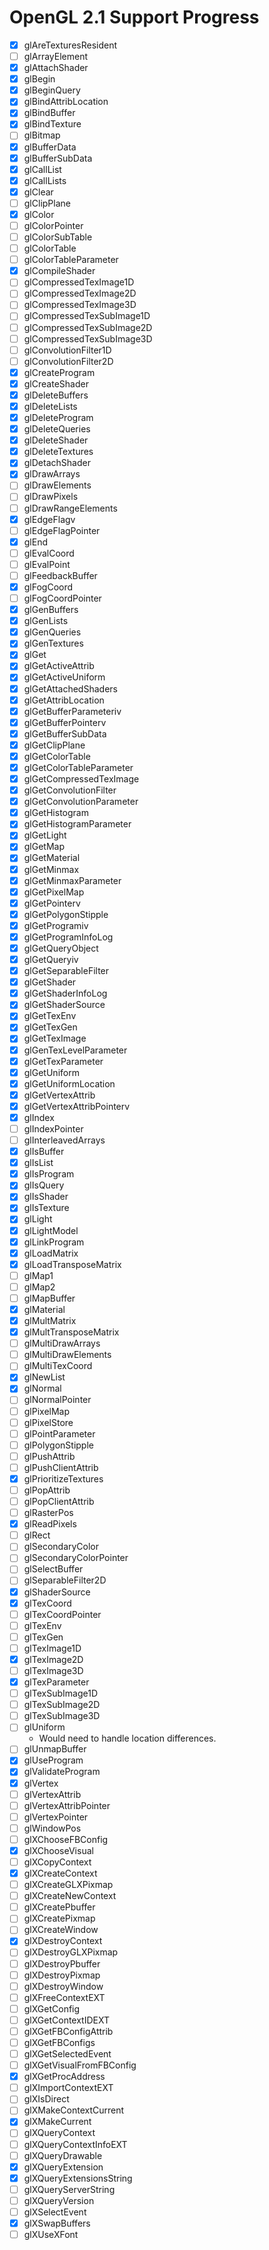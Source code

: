 # OpenGL 2.1 Support Progress

- [x] glAreTexturesResident
- [ ] glArrayElement
- [x] glAttachShader
- [x] glBegin
- [x] glBeginQuery
- [x] glBindAttribLocation
- [x] glBindBuffer
- [x] glBindTexture
- [ ] glBitmap
- [x] glBufferData
- [x] glBufferSubData
- [x] glCallList
- [x] glCallLists
- [x] glClear
- [ ] glClipPlane
- [x] glColor
- [ ] glColorPointer
- [ ] glColorSubTable
- [ ] glColorTable
- [ ] glColorTableParameter
- [x] glCompileShader
- [ ] glCompressedTexImage1D
- [ ] glCompressedTexImage2D
- [ ] glCompressedTexImage3D
- [ ] glCompressedTexSubImage1D
- [ ] glCompressedTexSubImage2D
- [ ] glCompressedTexSubImage3D
- [ ] glConvolutionFilter1D
- [ ] glConvolutionFilter2D
- [x] glCreateProgram
- [x] glCreateShader
- [x] glDeleteBuffers
- [x] glDeleteLists
- [x] glDeleteProgram
- [x] glDeleteQueries
- [x] glDeleteShader
- [x] glDeleteTextures
- [x] glDetachShader
- [x] glDrawArrays
- [ ] glDrawElements
- [ ] glDrawPixels
- [ ] glDrawRangeElements
- [x] glEdgeFlagv
- [ ] glEdgeFlagPointer
- [x] glEnd
- [ ] glEvalCoord
- [ ] glEvalPoint
- [ ] glFeedbackBuffer
- [x] glFogCoord
- [ ] glFogCoordPointer
- [x] glGenBuffers
- [x] glGenLists
- [x] glGenQueries
- [x] glGenTextures
- [x] glGet
- [x] glGetActiveAttrib
- [x] glGetActiveUniform
- [x] glGetAttachedShaders
- [x] glGetAttribLocation
- [x] glGetBufferParameteriv
- [x] glGetBufferPointerv
- [x] glGetBufferSubData
- [x] glGetClipPlane
- [x] glGetColorTable
- [x] glGetColorTableParameter
- [x] glGetCompressedTexImage
- [x] glGetConvolutionFilter
- [x] glGetConvolutionParameter
- [x] glGetHistogram
- [x] glGetHistogramParameter
- [x] glGetLight
- [x] glGetMap
- [x] glGetMaterial
- [x] glGetMinmax
- [x] glGetMinmaxParameter
- [x] glGetPixelMap
- [x] glGetPointerv
- [x] glGetPolygonStipple
- [x] glGetProgramiv
- [x] glGetProgramInfoLog
- [x] glGetQueryObject
- [x] glGetQueryiv
- [x] glGetSeparableFilter
- [x] glGetShader
- [x] glGetShaderInfoLog
- [x] glGetShaderSource
- [x] glGetTexEnv
- [x] glGetTexGen
- [x] glGetTexImage
- [x] glGenTexLevelParameter
- [x] glGetTexParameter
- [x] glGetUniform
- [x] glGetUniformLocation
- [x] glGetVertexAttrib
- [x] glGetVertexAttribPointerv
- [x] glIndex
- [ ] glIndexPointer
- [ ] glInterleavedArrays
- [x] glIsBuffer
- [x] glIsList
- [x] glIsProgram
- [x] glIsQuery
- [x] glIsShader
- [x] glIsTexture
- [x] glLight
- [x] glLightModel
- [x] glLinkProgram
- [x] glLoadMatrix
- [x] glLoadTransposeMatrix
- [ ] glMap1
- [ ] glMap2
- [ ] glMapBuffer
- [x] glMaterial
- [x] glMultMatrix
- [x] glMultTransposeMatrix
- [ ] glMultiDrawArrays
- [ ] glMultiDrawElements
- [ ] glMultiTexCoord
- [x] glNewList
- [x] glNormal
- [ ] glNormalPointer
- [ ] glPixelMap
- [ ] glPixelStore
- [ ] glPointParameter
- [ ] glPolygonStipple
- [ ] glPushAttrib
- [ ] glPushClientAttrib
- [x] glPrioritizeTextures
- [ ] glPopAttrib
- [ ] glPopClientAttrib
- [ ] glRasterPos
- [x] glReadPixels
- [ ] glRect
- [ ] glSecondaryColor
- [ ] glSecondaryColorPointer
- [ ] glSelectBuffer
- [ ] glSeparableFilter2D
- [x] glShaderSource
- [x] glTexCoord
- [ ] glTexCoordPointer
- [ ] glTexEnv
- [ ] glTexGen
- [ ] glTexImage1D
- [x] glTexImage2D
- [ ] glTexImage3D
- [x] glTexParameter
- [ ] glTexSubImage1D
- [ ] glTexSubImage2D
- [ ] glTexSubImage3D
- [ ] glUniform
    - Would need to handle location differences.
- [ ] glUnmapBuffer
- [x] glUseProgram
- [x] glValidateProgram
- [x] glVertex
- [ ] glVertexAttrib
- [ ] glVertexAttribPointer
- [ ] glVertexPointer
- [ ] glWindowPos
- [ ] glXChooseFBConfig
- [x] glXChooseVisual
- [ ] glXCopyContext
- [x] glXCreateContext
- [ ] glXCreateGLXPixmap
- [ ] glXCreateNewContext
- [ ] glXCreatePbuffer
- [ ] glXCreatePixmap
- [ ] glXCreateWindow
- [x] glXDestroyContext
- [ ] glXDestroyGLXPixmap
- [ ] glXDestroyPbuffer
- [ ] glXDestroyPixmap
- [ ] glXDestroyWindow
- [ ] glXFreeContextEXT
- [ ] glXGetConfig
- [ ] glXGetContextIDEXT
- [ ] glXGetFBConfigAttrib
- [ ] glXGetFBConfigs
- [ ] glXGetSelectedEvent
- [ ] glXGetVisualFromFBConfig
- [x] glXGetProcAddress
- [ ] glXImportContextEXT
- [ ] glXIsDirect
- [ ] glXMakeContextCurrent
- [x] glXMakeCurrent
- [ ] glXQueryContext
- [ ] glXQueryContextInfoEXT
- [ ] glXQueryDrawable
- [x] glXQueryExtension
- [x] glXQueryExtensionsString
- [ ] glXQueryServerString
- [ ] glXQueryVersion
- [ ] glXSelectEvent
- [x] glXSwapBuffers
- [ ] glXUseXFont

